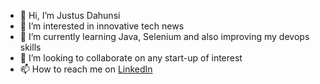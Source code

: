 - 👋 Hi, I’m Justus Dahunsi
- 👀 I’m interested in innovative tech news
- 🌱 I’m currently learning Java, Selenium and also improving my devops skills
- 💞️ I’m looking to collaborate on any start-up of interest
- 📫 How to reach me on <a href="https://www.linkedin.com/in/justusdah/">LinkedIn</a>

<!---
Hey👋 there🙂. Thank you 🙏🏼 for stopping by

My name is Justus Dahunsi, I'm a QA engineer with a love for Quality. 
One thing that has made me stand out is not just my attention to detail, 
but also my view that whatever is seen as the best can always be better. 

I'm a lover of tech and that has influenced me so much that I try to explore areas which help me to see beyond the present scene.
 The fact that Technology is so diverse and evolving, allows me to see opportunity in every situation. For Instance, imagining how 
technology will influence the world in the next 15 to 25 years now determines my approach to doing things now. 
Although never stop learning and Innovating, technology is often the solution to problems in this modern world. 
With my knowledge and experience, I've been able to understand that
 "Impossibilities are Possibilities that have not yet been explored".
--->
